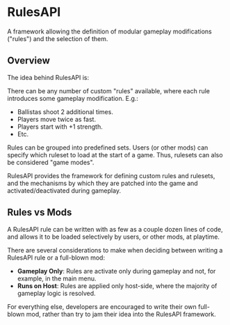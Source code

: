 # RulesAPI

A framework allowing the definition of modular gameplay modifications ("rules")
and the selection of them.

## Overview

The idea behind RulesAPI is:

There can be any number of custom "rules" available, where each rule introduces
some gameplay modification. E.g.:
- Ballistas shoot 2 additional times.
- Players move twice as fast.
- Players start with +1 strength.
- Etc.

Rules can be grouped into predefined sets.  Users (or other mods) can specify
which ruleset to load at the start of a game.  Thus, rulesets can also be
considered "game modes".

RulesAPI provides the framework for defining custom rules and rulesets, and the
mechanisms by which they are patched into the game and activated/deactivated
during gameplay.

## Rules vs Mods

A RulesAPI rule can be written with as few as a couple dozen lines of code,
and allows it to be loaded selectively by users, or other mods, at playtime.

There are several considerations to make when deciding between writing a
RulesAPI rule or a full-blown mod:
- **Gameplay Only**: Rules are activate only during gameplay and not, for
  example, in the main menu.
- **Runs on Host**: Rules are applied only host-side, where the majority of
  gameplay logic is resolved.

For everything else, developers are encouraged to write their own full-blown
mod, rather than try to jam their idea into the RulesAPI framework. 
